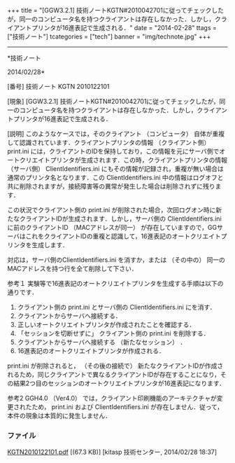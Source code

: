 ﻿+++
title = "[GGW3.2.1] 技術ノートKGTN#2010042701に従ってチェックしたが，同一のコンピュータ名を持つクライアントは存在しなかった．しかし，クライアントプリンタが16進表記で生成される．"
date = "2014-02-28"
ttags = ["技術ノート"]
tcategories = ["tech"]
banner = "img/technote.jpg"
+++

-----------------------------------------------------------------------------------------------------------------------------

*技術ノート

2014/02/28*


[番号]
技術ノート KGTN 2010122101

[現象]
[GGW3.2.1]
技術ノートKGTN#2010042701に従ってチェックしたが，同一のコンピュータ名を持つクライアントは存在しなかった．しかし，クライアントプリンタが16進表記で生成される．

[説明]
このようなケースでは，そのクライアント （コンピュータ）
自体が重複して認識されています．クライアントプリンタの情報
（クライアント側） print.ini
には，クライアントのIDを保持しており，この情報を元にサーバ側でオートクリエイトプリンタが生成されます．この時，クライアントプリンタの情報
（サーバ側） ClientIdentifiers.ini
にもその情報が記録され，重複が無い場合は通常のプリンタ名となります．この
ClientIdentifiers.ini
中の情報はログオフと共に削除されますが，接続障害等の異常が発生した場合は削除されずに残ります．

この状況でクライアント側の print.ini
が削除された場合，次回ログオン時に新たなクライアントIDが生成されます．しかし，サーバ側の
ClientIdentifiers.ini に前のクライアントID （MACアドレスが同一）
が存在していますので，GGサーバはこれをクライアントIDの重複と認識して，16進表記のオートクリエイトプリンタを生成します．

対応は，サーバ側のClientIdentifiers.ini を消すか，または （その中の）
同一のMACアドレスを持つ行を全て削除して下さい．

参考１
実験等で16進表記のオートクリエイトプリンタを生成する手順は以下の通りです．

1) クライアント側の print.ini とサーバ側の ClientIdentifiers.ini
にを消す．
2) クライアントからサーバへ接続する．
3) 正しいオートクリエイトプリンタが作成されたことを確認する．
4) 「セッションを切断せずに」 クライアント側の print.ini を削除する．
5) クライアントからサーバへ接続する （新たなセッション） ．
6) 16進表記のオートクリエイトプリンタが作成される．

print.ini が削除されると， （その後の接続で）
新たなクライアントIDが作成されるため，同じクライアントで異なるクライアントIDが存在することになり，その結果2つ目のセッションのオートクリエイトプリンタが16進表記になります．

参考2
GGH4.0 （Ver4.0）
では，クライアント印刷機能のアーキテクチャが変更されたため， print.ini
および ClientIdentifiers.ini
が存在しません．従って，本件の現象は本質的に発生しません．


### ファイル

 
 


[KGTN2010122101.pdf](http://techreport.kitasp.net/attachments/download/1600/KGTN2010122101.pdf)
 [(67.3 KB)] [kitasp 技術センター, 2014/02/28
18:37]


 


 

